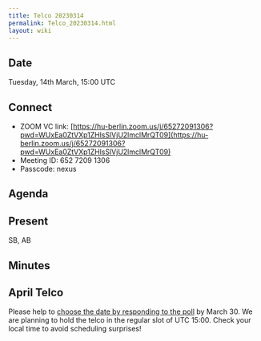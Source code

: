 ```yaml
---
title: Telco 20230314
permalink: Telco_20230314.html
layout: wiki
---
```


Date
----

Tuesday, 14th March, 15:00 UTC


Connect
-------
* ZOOM VC link: [https://hu-berlin.zoom.us/j/65272091306?pwd=WUxEa0ZtVXp1ZHlsSlVjU2lmclMrQT09](https://hu-berlin.zoom.us/j/65272091306?pwd=WUxEa0ZtVXp1ZHlsSlVjU2lmclMrQT09)
* Meeting ID: 652 7209 1306
* Passcode: nexus

Agenda
------


Present
-------

SB, AB

Minutes
-------



April Telco
--------------

Please help to [choose the date by responding to the poll]() by March 30. We are planning to hold the telco in the regular slot of UTC 15:00. Check your local time to avoid scheduling surprises!
